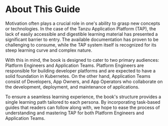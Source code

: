 # About This Guide

Motivation often plays a crucial role in one's ability to grasp new concepts or technologies. In the case of the Tanzu Application Platform (TAP), the lack of easily accessible and digestible learning material has presented a significant barrier to entry. The available documentation has proven to be challenging to consume, while the TAP system itself is recognized for its steep learning curve and complex nature.

With this in mind, the book is designed to cater to two primary audiences: Platform Engineers and Application Teams. Platform Engineers are responsible for building developer platforms and are expected to have a solid foundation in Kubernetes. On the other hand, Application Teams consist of Developers, App Owners, and App Operators who collaborate on the development, deployment, and maintenance of applications.

To ensure a seamless learning experience, the book's structure provides a single learning path tailored to each persona. By incorporating task-based guides that readers can follow along with, we hope to ease the process of understanding and mastering TAP for both Platform Engineers and Application Teams.
